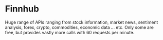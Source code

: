 # Finnhub

Huge range of APIs ranging from stock information, market news, sentiment analysis, forex, crypto, commodities, economic data ... etc. Only some are free, but provides vastly more calls with 60 requests per minute. 
